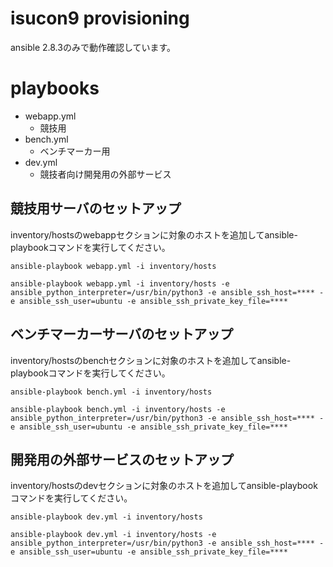 # isucon9 provisioning

ansible 2.8.3のみで動作確認しています。

# playbooks

- webapp.yml
  - 競技用
- bench.yml
  - ベンチマーカー用
- dev.yml
  - 競技者向け開発用の外部サービス

## 競技用サーバのセットアップ

inventory/hostsのwebappセクションに対象のホストを追加してansible-playbookコマンドを実行してください。

```
ansible-playbook webapp.yml -i inventory/hosts

ansible-playbook webapp.yml -i inventory/hosts -e ansible_python_interpreter=/usr/bin/python3 -e ansible_ssh_host=**** -e ansible_ssh_user=ubuntu -e ansible_ssh_private_key_file=****
```

## ベンチマーカーサーバのセットアップ

inventory/hostsのbenchセクションに対象のホストを追加してansible-playbookコマンドを実行してください。

```
ansible-playbook bench.yml -i inventory/hosts

ansible-playbook bench.yml -i inventory/hosts -e ansible_python_interpreter=/usr/bin/python3 -e ansible_ssh_host=**** -e ansible_ssh_user=ubuntu -e ansible_ssh_private_key_file=****
```

## 開発用の外部サービスのセットアップ

inventory/hostsのdevセクションに対象のホストを追加してansible-playbookコマンドを実行してください。

```
ansible-playbook dev.yml -i inventory/hosts

ansible-playbook dev.yml -i inventory/hosts -e ansible_python_interpreter=/usr/bin/python3 -e ansible_ssh_host=**** -e ansible_ssh_user=ubuntu -e ansible_ssh_private_key_file=****
```
